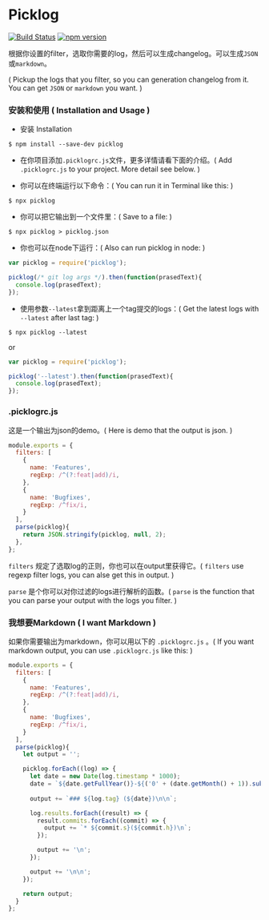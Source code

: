 Picklog
====
[![Build Status](https://travis-ci.org/BearJ/picklog.svg?branch=master)](https://travis-ci.org/BearJ/picklog)
[![npm version](https://img.shields.io/npm/v/picklog.svg)](https://www.npmjs.org/package/picklog)

根据你设置的filter，选取你需要的log，然后可以生成changelog。可以生成`JSON`或`markdown`。

( Pickup the logs that you filter, so you can generation changelog from it. You can get `JSON` or `markdown` you want. )

### 安装和使用 ( Installation and Usage )
- 安装 Installation
```
$ npm install --save-dev picklog
```

- 在你项目添加`.picklogrc.js`文件，更多详情请看下面的介绍。( Add `.picklogrc.js` to your project. More detail see below. )

- 你可以在终端运行以下命令：( You can run it in Terminal like this: )
```
$ npx picklog
```

- 你可以把它输出到一个文件里：( Save to a file: )
```
$ npx picklog > picklog.json
```

- 你也可以在node下运行：( Also can run picklog in node: )
```javascript
var picklog = require('picklog');

picklog(/* git log args */).then(function(prasedText){
  console.log(prasedText);
});
```

- 使用参数`--latest`拿到距离上一个tag提交的logs：( Get the latest logs with `--latest` after last tag: )
```
$ npx picklog --latest
```
or
```javascript
var picklog = require('picklog');

picklog('--latest').then(function(prasedText){
  console.log(prasedText);
});
```

### .picklogrc.js

这是一个输出为json的demo。( Here is demo that the output is json. )

```javascript
module.exports = {
  filters: [
    {
      name: 'Features',
      regExp: /^(?:feat|add)/i,
    },
    {
      name: 'Bugfixes',
      regExp: /^fix/i,
    }
  ],
  parse(picklog){
    return JSON.stringify(picklog, null, 2);
  },
};
```
`filters` 规定了选取log的正则，你也可以在output里获得它。( `filters` use regexp filter logs, you can alse get this in output. )

`parse` 是个你可以对你过滤的logs进行解析的函数。( `parse` is the function that you can parse your output with the logs you filter. ) 

### 我想要Markdown ( I want Markdown )
如果你需要输出为markdown，你可以用以下的 `.picklogrc.js` 。( If you want markdown output, you can use `.picklogrc.js` like this: )

```javascript
module.exports = {
  filters: [
    {
      name: 'Features',
      regExp: /^(?:feat|add)/i,
    },
    {
      name: 'Bugfixes',
      regExp: /^fix/i,
    }
  ],
  parse(picklog){
    let output = '';

    picklog.forEach((log) => {
      let date = new Date(log.timestamp * 1000);
      date = `${date.getFullYear()}-${('0' + (date.getMonth() + 1)).substr(-2)}-${('0' + date.getDate()).substr(-2)}`;
      
      output += `### ${log.tag} (${date})\n\n`;

      log.results.forEach((result) => {
        result.commits.forEach((commit) => {
          output += `* ${commit.s}(${commit.h})\n`;
        });

        output += '\n';
      });

      output += '\n\n';
    });

    return output;
  }
};
```
